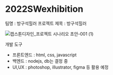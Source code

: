 # 2022SWexhibition

팀명 : 방구석힐러
프로젝트 제목 : 방구석힐러

![캡스톤디자인_프로젝트 시나리오 초안-001 (1)](https://user-images.githubusercontent.com/80818761/190839309-e64ffb38-ce74-425a-97e1-94b5235579af.jpg)

개발 도구
- 프론트엔드 : html, css, javascript
- 백엔드 : nodejs, db는 결정 중
- UI,UX : photoshop, illustrator, figma 등 활용 예정
